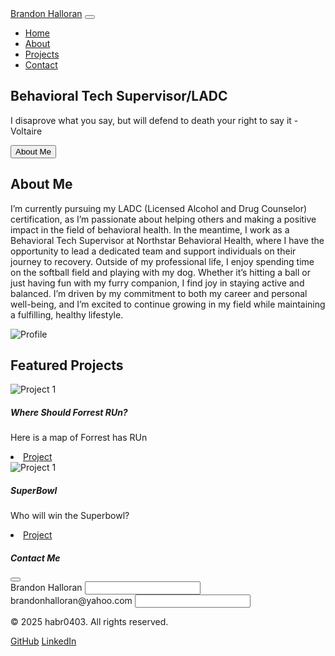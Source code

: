 <!DOCTYPE html>
<html lang="en">
<head>
    <meta charset="UTF-8">
    <meta name="viewport" content="width=device-width, initial-scale=1.0">
    <link href="https://cdn.jsdelivr.net/npm/bootstrap@5.3.2/dist/css/bootstrap.min.css" rel="stylesheet">
    <link href="style.css" rel="stylesheet">
</head>
<body>
    <nav class="navbar navbar-expand-lg navbar-dark bg-dark fixed-top">
        <div class="container">
            <a class="navbar-brand" href="#">Brandon Halloran</a>
            <button class="navbar-toggler" type="button" data-bs-toggle="collapse" data-bs-target="#navbarNav">
                <span class="navbar-toggler-icon"></span>
            </button>
            <div class="collapse navbar-collapse" id="navbarNav">
                <ul class="navbar-nav ms-auto">
                    <li class="nav-item"><a class="nav-link" href="#home">Home</a></li>
                    <li class="nav-item"><a class="nav-link" href="#about">About</a></li>
                    <li class="nav-item"><a class="nav-link" href="#projects">Projects</a></li>
                    <li class="nav-item"><a class="nav-link" href="#contact">Contact</a></li>
                </ul>
            </div>
        </div>
    </nav>
    <section id="home" class="hero bg-primary text-white py-5 mt-5">
        <div class="container text-center py-5">
            <h1 class="display-4">Behavioral Tech Supervisor/LADC</h1>
            <p class="lead">I disaprove what you say, but will defend to death your right to say it - Voltaire</p>
            <button class="btn btn-light btn-lg" data-bs-toggle="modal" data-bs-target="#contactModal">
                About Me
            </button>
        </div>
    </section>
    <section id="about" class="py-5">
        <div class="container">
            <div class="row align-items-center">
                <div class="col-lg-6">
                    <h2>About Me</h2>
                    <p>I’m currently pursuing my LADC (Licensed Alcohol and Drug Counselor) certification, as I’m passionate about helping others and making a positive impact in the field of behavioral health. In the meantime, I work as a Behavioral Tech Supervisor at Northstar Behavioral Health, where I have the opportunity to lead a dedicated team and support individuals on their journey to recovery.
Outside of my professional life, I enjoy spending time on the softball field and playing with my dog. Whether it’s hitting a ball or just having fun with my furry companion, I find joy in staying active and balanced.
I’m driven by my commitment to both my career and personal well-being, and I’m excited to continue growing in my field while maintaining a fulfilling, healthy lifestyle.</p>
                </div>
                <div class="col-lg-6">
                    <img src="https://a-z-animals.com/media/2021/03/Westiepoo2.jpg" alt="Profile" class="img-fluid rounded">
                </div>
            </div>
        </div>
    </section>
    <section id="projects" class="bg-light py-5">
        <div class="container">
            <h2 class="text-center mb-5">Featured Projects</h2>
            <div class="row g-4">
                <div class="col-md-6 col-lg-4">
                    <div class="card h-100">
                        <img src="https://upload.wikimedia.org/wikipedia/commons/thumb/6/62/Forrest_Gump_running_route.png/800px-Forrest_Gump_running_route.png" class="card-img-top" alt="Project 1">
                        <div class="card-body">
                            <h5 class="card-title">Where Should Forrest RUn?</h5>
                            <p class="card-text">Here is a map of Forrest has RUn</p>
                            <li class="nav-item"><a class="nav-link" href="#home">Project</a></li>
                        </div>
                    </div>
                </div>
                <div class="col-md-6 col-lg-4">
                    <div class="card h-100">
                        <img src="https://upload.wikimedia.org/wikipedia/en/thumb/1/16/Super_Bowl_logo.svg/220px-Super_Bowl_logo.svg.png" class="card-img-top" alt="Project 1">
                        <div class="card-body">
                            <h5 class="card-title">SuperBowl</h5>
                            <p class="card-text">Who will win the Superbowl?</p>
                           <li class="nav-item"><a class="nav-link" href="#home">Project</a></li>
                        </div>
                    </div>
                </div>
            </div>
        </div>
    </section>
    <div class="modal fade" id="contactModal">
        <div class="modal-dialog">
            <div class="modal-content">
                <div class="modal-header">
                    <section id="Contact" class="bg-light py-5">
                    <h5 class="modal-title">Contact Me</h5>
                    <button class="btn-close" data-bs-dismiss="modal"></button>
                </div>
                <div class="modal-body">
                    <form>
                        <div class="mb-3">
                            <label class="form-label">Brandon Halloran</label>
                            <input type="text" class="form-control">
                        </div>
                        <div class="mb-3">
                            <label class="form-label">brandonhalloran@yahoo.com</label>
                            <input type="email" class="form-control">
                        </div>
                        <div class="mb-3">
                        </div>
                    </form>
                </div>
            </div>
        </div>
    </div>
    <footer class="bg-dark text-white py-4">
        <div class="container text-center">
            <p>&copy; 2025 habr0403. All rights reserved.</p>
            <div class="social-links">
                <a href="#" class="text-white mx-2">GitHub</a>
                <a href="#" class="text-white mx-2">LinkedIn</a>
            </div>
        </div>
    </footer>
</body>
</html>
